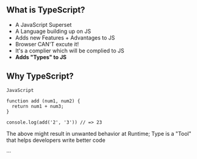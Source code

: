 ## What is TypeScript?

- A JavaScript Superset
- A Language building up on JS
- Adds new Features + Advantages to JS
- Browser CAN'T excute it!
- It's a complier which will be complied to JS
- **Adds "Types" to JS**

## Why TypeScript?

`JavaScript`

```
function add (num1, num2) {
  return num1 + num3;
}

console.log(add('2', '3')) // => 23
```

The above might result in unwanted behavior at Runtime;
Type is a "Tool" that helps developers write better code

···

<!-- ## Course Outline

- TypeScript Basics
- Compiler & Configuration Deep Dive
- Working with Next-gen JS Code
- Classes & Interfaces
- Advanced Types & TS Features
- Generics
- Decorators
- Project
- Working with Namespaces & Modules
- Webpack & TS
- Third-Party Libraries & TS
- React + TS & NodeJS + TS -->
